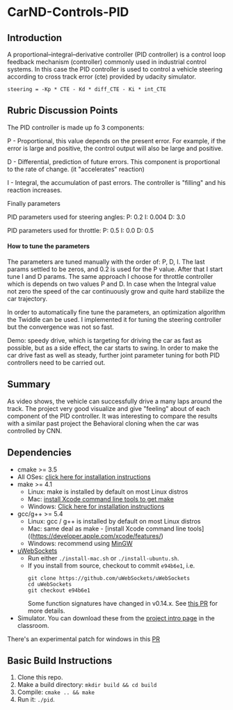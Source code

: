 # CarND-Controls-PID

## Introduction
A proportional–integral–derivative controller (PID controller) is a control loop feedback mechanism (controller) commonly used in industrial control systems. In this case the PID controller is used to control a vehicle steering according to cross track error (cte) provided by udacity simulator.

```
steering = -Kp * CTE - Kd * diff_CTE - Ki * int_CTE
```

## Rubric Discussion Points

The PID controller is made up fo 3 components:

P - Proportional, this value depends on the present error. For example, if the error is large and positive, the control output will also be large and positive. 

D - Differential, prediction of future errors. This component is proportional to the rate of change. (it "accelerates" reaction)

I - Integral, the accumulation of past errors. The controller is "filling" and his reaction increases.

Finally parameters

PID parameters used for steering angles:
P: 0.2
I: 0.004
D: 3.0

PID parameters used for throttle:
P: 0.5
I: 0.0
D: 0.5

#### How to tune the parameters

The parameters are tuned manually with the order of: P, D, I. The last params settled to be zeros, and 0.2 is used for the P value. After that I start tune I and D params. The same approach I choose for 
throttle controller which is depends on two values P and D. In case when the Integral value not zero the speed of the car continuously grow and quite hard stabilize the car trajectory.

In order to automatically fine tune the parameters, an optimization algorithm the Twiddle can be used. I implemented it for tuning the steering controller but the convergence was not so fast.

Demo: speedy drive, which is targeting for driving the car as fast as possible, but as a side effect, the car starts to swing. In order to make the car drive fast as well as steady, further joint parameter tuning for both PID controllers need to be carried out.

## Summary
As video shows, the vehicle can successfully drive a many laps around the track. The project very good visualize and give "feeling" about of each component of the PID controller.
It was interesting to compare the results with a similar past project the Behavioral cloning when the car was controlled by CNN.
## Dependencies

* cmake >= 3.5
 * All OSes: [click here for installation instructions](https://cmake.org/install/)
* make >= 4.1
  * Linux: make is installed by default on most Linux distros
  * Mac: [install Xcode command line tools to get make](https://developer.apple.com/xcode/features/)
  * Windows: [Click here for installation instructions](http://gnuwin32.sourceforge.net/packages/make.htm)
* gcc/g++ >= 5.4
  * Linux: gcc / g++ is installed by default on most Linux distros
  * Mac: same deal as make - [install Xcode command line tools]((https://developer.apple.com/xcode/features/)
  * Windows: recommend using [MinGW](http://www.mingw.org/)
* [uWebSockets](https://github.com/uWebSockets/uWebSockets)
  * Run either `./install-mac.sh` or `./install-ubuntu.sh`.
  * If you install from source, checkout to commit `e94b6e1`, i.e.
    ```
    git clone https://github.com/uWebSockets/uWebSockets 
    cd uWebSockets
    git checkout e94b6e1
    ```
    Some function signatures have changed in v0.14.x. See [this PR](https://github.com/udacity/CarND-MPC-Project/pull/3) for more details.
* Simulator. You can download these from the [project intro page](https://github.com/udacity/self-driving-car-sim/releases) in the classroom.

There's an experimental patch for windows in this [PR](https://github.com/udacity/CarND-PID-Control-Project/pull/3)

## Basic Build Instructions

1. Clone this repo.
2. Make a build directory: `mkdir build && cd build`
3. Compile: `cmake .. && make`
4. Run it: `./pid`. 